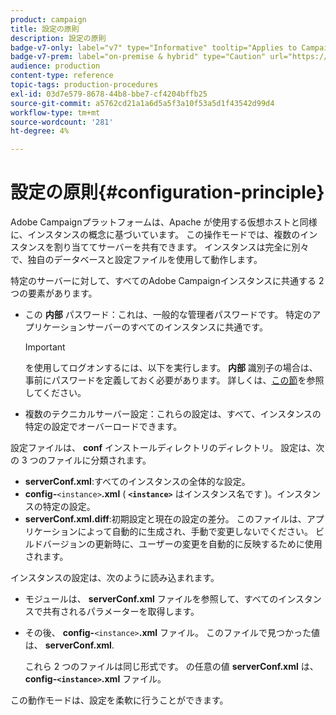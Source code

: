 ```yaml
---
product: campaign
title: 設定の原則
description: 設定の原則
badge-v7-only: label="v7" type="Informative" tooltip="Applies to Campaign Classic v7 only"
badge-v7-prem: label="on-premise & hybrid" type="Caution" url="https://experienceleague.adobe.com/docs/campaign-classic/using/installing-campaign-classic/architecture-and-hosting-models/hosting-models-lp/hosting-models.html?lang=en" tooltip="Applies to on-premise and hybrid deployments only"
audience: production
content-type: reference
topic-tags: production-procedures
exl-id: 03d7e579-8678-44b8-bbe7-cf4204bffb25
source-git-commit: a5762cd21a1a6d5a5f3a10f53a5d1f43542d99d4
workflow-type: tm+mt
source-wordcount: '281'
ht-degree: 4%

---
```


# 設定の原則{#configuration-principle}



Adobe Campaignプラットフォームは、Apache が使用する仮想ホストと同様に、インスタンスの概念に基づいています。 この操作モードでは、複数のインスタンスを割り当ててサーバーを共有できます。 インスタンスは完全に別々で、独自のデータベースと設定ファイルを使用して動作します。

特定のサーバーに対して、すべてのAdobe Campaignインスタンスに共通する 2 つの要素があります。

* この **内部** パスワード：これは、一般的な管理者パスワードです。 特定のアプリケーションサーバーのすべてのインスタンスに共通です。

   >[!IMPORTANT]
   >
   >を使用してログオンするには、以下を実行します。 **内部** 識別子の場合は、事前にパスワードを定義しておく必要があります。 詳しくは、[この節](../../installation/using/configuring-campaign-server.md#internal-identifier)を参照してください。

* 複数のテクニカルサーバー設定：これらの設定は、すべて、インスタンスの特定の設定でオーバーロードできます。

設定ファイルは、 **conf** インストールディレクトリのディレクトリ。 設定は、次の 3 つのファイルに分類されます。

* **serverConf.xml**:すべてのインスタンスの全体的な設定。
* **config-**`<instance>`**.xml** ( **`<instance>`** はインスタンス名です )。インスタンスの特定の設定。
* **serverConf.xml.diff**:初期設定と現在の設定の差分。 このファイルは、アプリケーションによって自動的に生成され、手動で変更しないでください。 ビルドバージョンの更新時に、ユーザーの変更を自動的に反映するために使用されます。

インスタンスの設定は、次のように読み込まれます。

* モジュールは、 **serverConf.xml** ファイルを参照して、すべてのインスタンスで共有されるパラメーターを取得します。
* その後、 **config-**`<instance>`**.xml** ファイル。 このファイルで見つかった値は、 **serverConf.xml**.

   これら 2 つのファイルは同じ形式です。 の任意の値 **serverConf.xml** は、 **config-`<instance>`.xml** ファイル。

この動作モードは、設定を柔軟に行うことができます。
